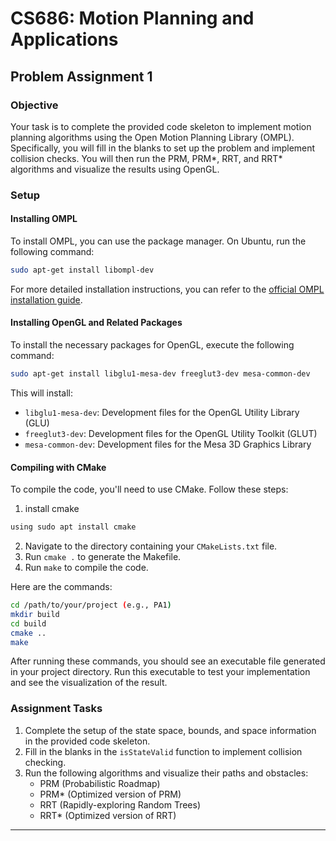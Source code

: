 
# CS686: Motion Planning and Applications
## Problem Assignment 1

### Objective

Your task is to complete the provided code skeleton to implement motion planning algorithms using the Open Motion Planning Library (OMPL). Specifically, you will fill in the blanks to set up the problem and implement collision checks. You will then run the PRM, PRM*, RRT, and RRT* algorithms and visualize the results using OpenGL.

### Setup

#### Installing OMPL

To install OMPL, you can use the package manager. On Ubuntu, run the following command:

```bash
sudo apt-get install libompl-dev
```

For more detailed installation instructions, you can refer to the [official OMPL installation guide](http://ompl.kavrakilab.org/installation.html).

#### Installing OpenGL and Related Packages

To install the necessary packages for OpenGL, execute the following command:

```bash
sudo apt-get install libglu1-mesa-dev freeglut3-dev mesa-common-dev
```

This will install:

- `libglu1-mesa-dev`: Development files for the OpenGL Utility Library (GLU)
- `freeglut3-dev`: Development files for the OpenGL Utility Toolkit (GLUT)
- `mesa-common-dev`: Development files for the Mesa 3D Graphics Library

#### Compiling with CMake

To compile the code, you'll need to use CMake. Follow these steps:

1. install cmake
```bash
using sudo apt install cmake
```
2. Navigate to the directory containing your `CMakeLists.txt` file.
3. Run `cmake .` to generate the Makefile.
4. Run `make` to compile the code.

Here are the commands:

```bash
cd /path/to/your/project (e.g., PA1)
mkdir build
cd build
cmake ..
make
```

After running these commands, you should see an executable file generated in your project directory. 
Run this executable to test your implementation and see the visualization of the result.

### Assignment Tasks

1. Complete the setup of the state space, bounds, and space information in the provided code skeleton.
2. Fill in the blanks in the `isStateValid` function to implement collision checking.
3. Run the following algorithms and visualize their paths and obstacles:
    - PRM (Probabilistic Roadmap)
    - PRM* (Optimized version of PRM)
    - RRT (Rapidly-exploring Random Trees)
    - RRT* (Optimized version of RRT)

---

